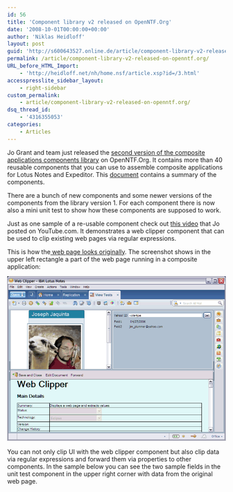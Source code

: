 ```yaml
---
id: 56
title: 'Component library v2 released on OpenNTF.Org'
date: '2008-10-01T00:00:00+00:00'
author: 'Niklas Heidloff'
layout: post
guid: 'http://s600643527.online.de/article/component-library-v2-released-on-openntf-org/'
permalink: /article/component-library-v2-released-on-openntf.org/
URL_before_HTML_Import:
    - 'http://heidloff.net/nh/home.nsf/article.xsp?id=/3.html'
accesspresslite_sidebar_layout:
    - right-sidebar
custom_permalink:
    - article/component-library-v2-released-on-openntf.org/
dsq_thread_id:
    - '4316355053'
categories:
    - Articles
---
```


Jo Grant and team just released the [second version of the composite applications components library](http://www.openntf.org/Projects/pmt.nsf/ProjectLookup/Composite%20Application%20Component%20Library) on OpenNTF.Org. It contains more than 40 reusable components that you can use to assemble composite applications for Lotus Notes and Expeditor. This [document](http://www.openntf.org/Projects/pmt.nsf/852fcfa76eb36baa85256bae00100855/8f8d129143c4df28862574cf0055111c!OpenDocument) contains a summary of the components.

There are a bunch of new components and some newer versions of the components from the library version 1. For each component there is now also a mini unit test to show how these components are supposed to work.

Just as one sample of a re-usable component check out [this video](http://de.youtube.com/watch?v=rW1EFv3kp1s) that Jo posted on YouTube.com. It demonstrates a web clipper component that can be used to clip existing web pages via regular expressions.

This is how the[ web page looks originally](http://profiles.yahoo.com/vote4joe). The screenshot shows in the upper left rectangle a part of the web page running in a composite application:

![image](/assets/img/2008/09/1_08DCA39408DCA1540049E2D6852574D4.gif)

You can not only clip UI with the web clipper component but also clip data via regular expressions and forward them via properties to other components. In the sample below you can see the two sample fields in the unit test component in the upper right corner with data from the original web page.